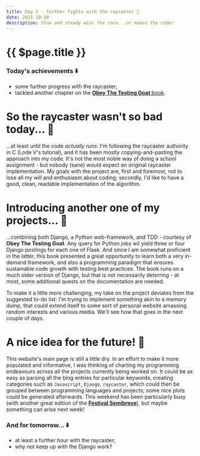 ```yaml
---
title: Day 2 - further fights with the raycaster 📡
date: 2021-10-30
description: Slow and steady wins the race...or makes the code!
---
```


# {{ $page.title }}

### Today's achievements ⬇️
- some further progress with the raycaster;
- tackled another chapter on the [**Obey The Testing Goat** book](https://www.obeythetestinggoat.com/book/chapter_explicit_waits_1.html).

# So the raycaster wasn't so bad today... 🥵

...at least until the code *actually runs*. I'm following the raycaster authority in C (Lode V's tutorial), and it has been mostly copying-and-pasting the approach into my code. It's not the most noble way of doing a school assignment - but nobody (sane) would expect an original raycaster implementation. My goals with the project are, first and foremost, not to lose all my will and enthusiasm about coding; secondly, I'd like to have a good, clean, readable implementation of the algorithm. 

# Introducing another one of my projects... 🐍
...combining both Django, a Python web-framework, and TDD - courtesy of **Obey The Testing Goat**. Any query for Python jobs wil yield three or four Django postings for each one of Flask. And since I am somewhat proficient in the latter, this book presented a great opportunity to learn both a very in-demand framework, and also a programming paradigm that ensures sustainable code growth with testing best practices. The book runs on a much older version of Django, but that is not necessarily deterring - at most, some additional quests on the documentation are needed.

To make it a little more challenging, my take on the project deviates from the suggested to-do list: I'm trying to implement something akin to a memory dump, that could extend itself to some sort of personal website amassing random interests and various media. We'll see how that goes in the next couple of days.

# A nice idea for the future! 🌻

This website's main page is still a little dry. In an effort to make it more populated and informative, I was thinking of charting my programming endeavours across all the projects currently being worked on. It could be as easy as parsing all the blog entries for particular keywords, creating categories such as `Javascript`, `Django`, `raycaster`, which could then be grouped between programming languages and projects; some nice plots could be generated afterwards. This weekend has been particularly busy (with another great edition of the [**Festival Semibreve**](https://festivalsemibreve.com/)), but maybe something can arise next week! 

### And for tomorrow... ⬇️
- at least a further hour with the raycaster;
- why not keep up with the Django work?

